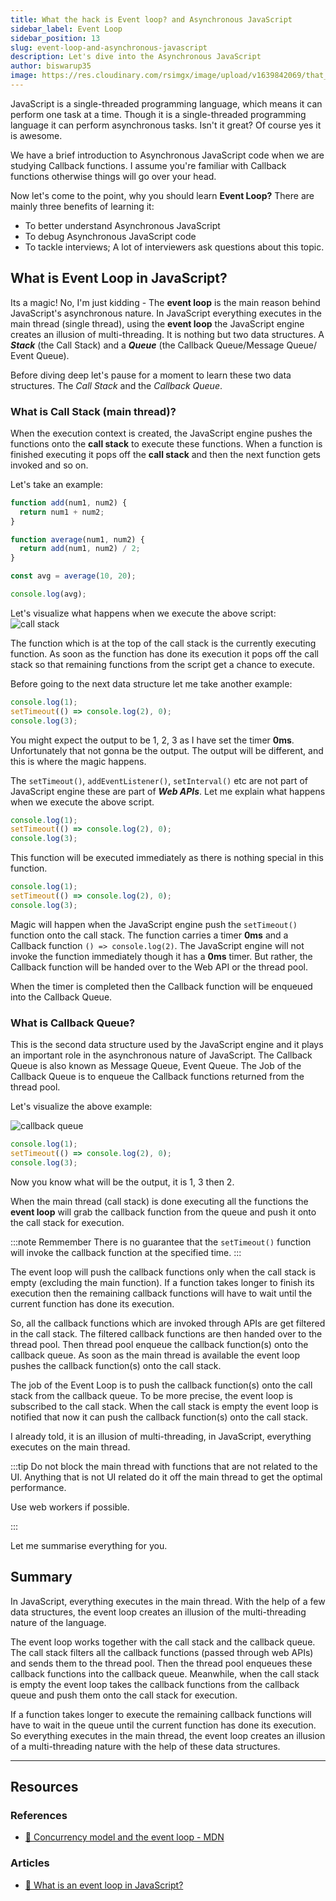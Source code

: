 ```yaml
---
title: What the hack is Event loop? and Asynchronous JavaScript
sidebar_label: Event Loop
sidebar_position: 13
slug: event-loop-and-asynchronous-javascript
description: Let's dive into the Asynchronous JavaScript
author: biswarup35
image: https://res.cloudinary.com/rsimgx/image/upload/v1639842069/that_the_hack_is_event_loop_ncotpk.jpg
---
```


JavaScript is a single-threaded programming language, which means it can perform one task at a time. Though it is a single-threaded programming language it can perform asynchronous tasks. Isn't it great? Of course yes it is awesome.

We have a brief introduction to Asynchronous JavaScript code when we are studying Callback functions. I assume you're familiar with Callback functions otherwise things will go over your head.

Now let's come to the point, why you should learn **Event Loop?** There are mainly three benefits of learning it:

- To better understand Asynchronous JavaScript
- To debug Asynchronous JavaScript code
- To tackle interviews; A lot of interviewers ask questions about this topic.

## What is Event Loop in JavaScript?

Its a magic! No, I'm just kidding - The **event loop** is the main reason behind JavaScript's asynchronous nature. In JavaScript everything executes in the main thread (single thread), using the **event loop** the JavaScript engine creates an illusion of multi-threading. It is nothing but two data structures. A **_Stack_** (the Call Stack) and a **_Queue_** (the Callback Queue/Message Queue/ Event Queue).

Before diving deep let's pause for a moment to learn these two data structures. The _Call Stack_ and the _Callback Queue_.

### What is Call Stack (main thread)?

When the execution context is created, the JavaScript engine pushes the functions onto the **call stack** to execute these functions. When a function is finished executing it pops off the **call stack** and then the next function gets invoked and so on.

Let's take an example:

```js {9} title="/app.js"
function add(num1, num2) {
  return num1 + num2;
}

function average(num1, num2) {
  return add(num1, num2) / 2;
}

const avg = average(10, 20);

console.log(avg);
```

Let's visualize what happens when we execute the above script:
![call stack](/img/day-13/call-stack.gif)

The function which is at the top of the call stack is the currently executing function. As soon as the function has done its execution it pops off the call stack so that remaining functions from the script get a chance to execute.

Before going to the next data structure let me take another example:

```js
console.log(1);
setTimeout(() => console.log(2), 0);
console.log(3);
```

You might expect the output to be 1, 2, 3 as I have set the timer **0ms**. Unfortunately that not gonna be the output. The output will be different, and this is where the magic happens.

The `setTimeout()`, `addEventListener()`, `setInterval()` etc are not part of JavaScript engine these are part of **_Web APIs_**. Let me explain what happens when we execute the above script.

```js {1} title="/app.js"
console.log(1);
setTimeout(() => console.log(2), 0);
console.log(3);
```

This function will be executed immediately as there is nothing special in this function.

```js {2} title="/app.js"
console.log(1);
setTimeout(() => console.log(2), 0);
console.log(3);
```

Magic will happen when the JavaScript engine push the `setTimeout()` function onto the call stack. The function carries a timer **0ms** and a Callback function `() => console.log(2)`. The JavaScript engine will not invoke the function immediately though it has a **0ms** timer. But rather, the Callback function will be handed over to the Web API or the thread pool.

When the timer is completed then the Callback function will be enqueued into the Callback Queue.

### What is Callback Queue?

This is the second data structure used by the JavaScript engine and it plays an important role in the asynchronous nature of JavaScript. The Callback Queue is also known as Message Queue, Event Queue. The Job of the Callback Queue is to enqueue the Callback functions returned from the thread pool.

Let's visualize the above example:

![callback queue](/img/day-13/callback-queue.gif)

```js {3} title="/app.js"
console.log(1);
setTimeout(() => console.log(2), 0);
console.log(3);
```

Now you know what will be the output, it is 1, 3 then 2.

When the main thread (call stack) is done executing all the functions the **event loop** will grab the callback function from the queue and push it onto the call stack for execution.

:::note Remmember
There is no guarantee that the `setTimeout()` function will invoke the callback function at the specified time.
:::

The event loop will push the callback functions only when the call stack is empty (excluding the main function). If a function takes longer to finish its execution then the remaining callback functions will have to wait until the current function has done its execution.

So, all the callback functions which are invoked through APIs are get filtered in the call stack. The filtered callback functions are then handed over to the thread pool. Then thread pool enqueue the callback function(s) onto the callback queue. As soon as the main thread is available the event loop pushes the callback function(s) onto the call stack.

The job of the Event Loop is to push the callback function(s) onto the call stack from the callback queue. To be more precise, the event loop is subscribed to the call stack. When the call stack is empty the event loop is notified that now it can push the callback function(s) onto the call stack.

I already told, it is an illusion of multi-threading, in JavaScript, everything executes on the main thread.

:::tip
Do not block the main thread with functions that are not related to the UI. Anything that is not UI related do it off the main thread to get the optimal performance.

Use web workers if possible.

:::

Let me summarise everything for you.

## Summary

In JavaScript, everything executes in the main thread. With the help of a few data structures, the event loop creates an illusion of the multi-threading nature of the language.

The event loop works together with the call stack and the callback queue. The call stack filters all the callback functions (passed through web APIs) and sends them to the thread pool. Then the thread pool enqueues these callback functions into the callback queue. Meanwhile, when the call stack is empty the event loop takes the callback functions from the callback queue and push them onto the call stack for execution.

If a function takes longer to execute the remaining callback functions will have to wait in the queue until the current function has done its execution. So everything executes in the main thread, the event loop creates an illusion of a multi-threading nature with the help of these data structures.

<hr />

## Resources

### References

- [📖 Concurrency model and the event loop - MDN](https://developer.mozilla.org/en-US/docs/Web/JavaScript/EventLoop)

### Articles

- [📖 What is an event loop in JavaScript?](https://www.educative.io/edpresso/what-is-an-event-loop-in-javascript)
